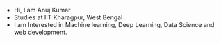 - Hi, I am Anuj Kumar
- Studies at IIT Kharagpur, West Bengal
- I am Interested in Machine learning, Deep Learning, Data Science and web development.

<!---
anuj8052/anuj8052 is a ✨ special ✨ repository because its `README.md` (this file) appears on your GitHub profile.
You can click the Preview link to take a look at your changes.
--->
